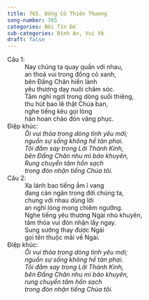 ```yaml
---
title: 765. Đồng Cỏ Thiên Thượng
song-number: 765
categories: Đời Tín Đồ
sub-categories: Bình An, Vui Vẻ
draft: false
---
```

<dl><dt>Câu 1:</dt><dd data-verse="1">Nay chúng ta quay quần với nhau, <br/>an thoả vui trong đồng cỏ xanh, <br/>bên Đấng Chăn hiền lành <br/>yêu thương dạy nuôi chăm sóc. <br/>Tâm nghỉ ngơi trong dòng suối thiêng, <br/>thu hút bao lẽ thật Chúa ban, <br/>nghe tiếng kêu gọi lòng <br/>hân hoan chào đón vâng phục. </dd><dt>Điệp khúc:</dt><dd data-chorus="1"><em>Ôi vui thỏa trong dòng tình yêu mới; <br/>nguồn sự sống không hề tàn phai. <br/>Tôi đắm say trong Lời Thánh Kinh, <br/>bên Đấng Chăn nhu mì bảo khuyên, <br/>Rung chuyển tâm hồn sạch <br/>trong đón nhận tiếng Chúa tôi. </em></dd><dt>Câu 2:</dt><dd data-verse="2">Xa lánh bao tiếng ầm ĩ vang <br/>đang cản ngăn trong đời chúng ta, <br/>chung với nhau dùng lời <br/>an nghỉ lòng mong chiêm ngưỡng. <br/>Nghe tiếng yêu thương Ngài nhủ khuyên, <br/>tâm thỏa vui đón nhận lấy ngay. <br/>Sung sướng thay được Ngài <br/>gọi tên thuộc mãi về Ngài. </dd><dt>Điệp khúc:</dt><dd data-chorus="1"><em>Ôi vui thỏa trong dòng tình yêu mới; <br/>nguồn sự sống không hề tàn phai. <br/>Tôi đắm say trong Lời Thánh Kinh, <br/>bên Đấng Chăn nhu mì bảo khuyên, <br/>rung chuyển tâm hồn sạch <br/>trong đón nhận tiếng Chúa tôi. </em></dd></dl>
